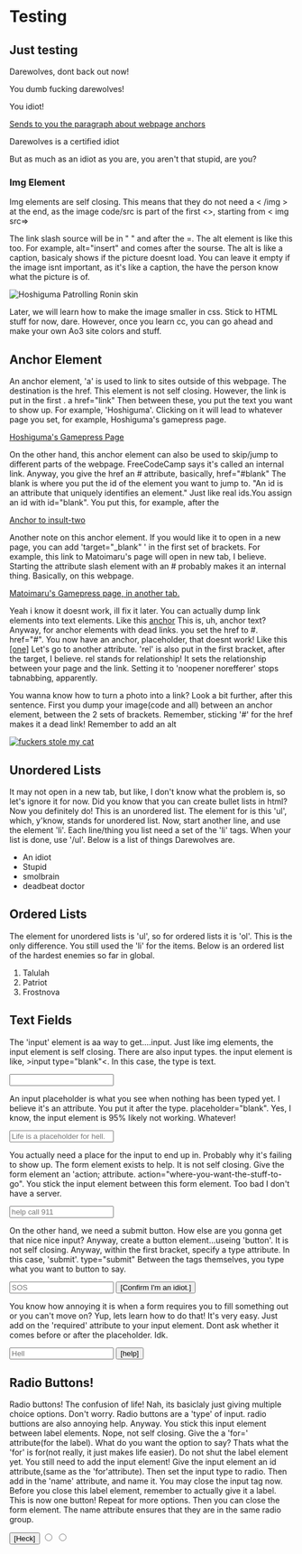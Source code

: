# Testing
<h2>Just testing</h2>
<p>Darewolves, dont back out now!</p>


<p>You dumb fucking darewolves!</p>

<p id="insult-two">You idiot!</p>
<a href="#wp-anchor"> Sends to you the paragraph about webpage anchors</a>
<!--
Lil bugger, shut up and stop stalling, idiot! Also, while <p+number> works, it is not needed, i believe.
-->
<main>
  <p>Darewolves is a certified idiot</p>
  <p>But as much as an idiot as you are, you aren't that stupid, are you?</p>
  
  <h3>Img Element</h3>
  
  <p> Img elements are self closing. This means that they do not need a < /img > at the end, as the image code/src is part of the first <>, starting from < img src=> </p>
  <p>The link slash source will be in " " and after the =. The alt element is like this too. For example, alt="insert" and comes after the sourse. The alt is like a caption, basicaly shows if the picture doesnt load. You can leave it empty if the image isnt important, as it's like a caption, the have the person know what the picture is of. </p>
  
  <img src="https://gamepress.gg/arknights/sites/arknights/files/2020-03/char_136_hsguma_nian%233.png" alt="Hoshiguma Patrolling Ronin skin">
  
  <p>Later, we will learn how to make the image smaller in css. Stick to HTML stuff for now, dare. However, once you learn cc, you can go ahead and make your own Ao3 site colors and stuff. </p>
  
  <h2>Anchor Element</h2>
  
  <p> An anchor element, 'a' is used to link to sites outside of this webpage. The destination is the href. This element is not self closing. However, the link is put in the first <a>. a href="link" Then between these, you put the text you want to show up. For example, 'Hoshiguma'. Clicking on it will lead to whatever page you set, for example, Hoshiguma's gamepress page.</p>
                  
  <a href="https://gamepress.gg/arknights/operator/hoshiguma/" rel="noopener noreferrer">Hoshiguma's Gamepress Page</a>
                  
  <p id="wp-anchor">On the other hand, this anchor element can also be used to skip/jump to different parts of the webpage. FreeCodeCamp says it's called an internal link. Anyway, you give the href an # attribute, basically, href="#blank" The blank is where you put the id of the element you want to jump to. "An id is an attribute that uniquely identifies an element." Just like real ids.You assign an id with id="blank". You put this, for example, after the <p . Making it a <p id="blank. I will set the "You idiot!" paragraph's id to insult-two. Also, footer is another element. It's, y'know, a footer. I will then stick another anchor to send you back.</p>
  
  <a href="#insult-two">Anchor to insult-two</a>
  
  <p> Another note on this anchor element. If you would like it to open in a new page, you can add 'target="_blank" ' in the first set of brackets. For example, this link to Matoimaru's page will open in new tab, I believe. Starting the attribute slash element with an # probably makes it an internal thing. Basically, on this webpage.</p>
  
  <a href="https://gamepress.gg/arknights/operator/matoimaru/" target="_blank" rel="noopener noreferrer"> Matoimaru's Gamepress page, in another tab.</a>
  
  <p> Yeah i know it doesnt work, ill fix it later. You can actually dump link elements into text elements. Like this <a href="#insult-two">anchor<a> This is, uh, anchor text? Anyway, for anchor elements with dead links. you set the href to #. href="#". You now have an anchor, placeholder, that doesnt work! Like this <a href="#">[one]</a> Let's go to another attribute. 'rel' is also put in the first bracket, after the target, I believe. rel stands for relationship! It sets the relationship between your page and the link. Setting it to 'noopener norefferer' stops tabnabbing, apparently. </p>
  <p>You wanna know how to turn a photo into a link? Look a bit further, after this sentence. First you dump your image(code and all) between an anchor element, between the 2 sets of brackets. Remember, sticking '#' for the href makes it a dead link! Remember to add an alt</p>
    
  <a href="https://gamepress.gg/arknights/operator/matoimaru/" target="_blank" rel="noopener noreferrer"><img src="https://gamepress.gg/arknights/sites/arknights/files/2020-03/char_136_hsguma_nian%233.png" alt="fuckers stole my cat"></a>
  
  <h2>Unordered Lists</h2>
    
  <p>It may not open in a new tab, but like, I don't know what the problem is, so let's ignore it for now. Did you know that you can create bullet lists in html? Now you definitely do! This is an unordered list. The element for is this 'ul', which, y'know, stands for unordered list. Now, start another line, and use the element 'li'. Each line/thing you list need a set of the 'li' tags. When your list is done, use '/ul'. Below is a list of things Darewolves are.</p>
  
  <ul> 
    <li>An idiot</li>
    <li>Stupid</li>
    <li>smolbrain</li>
    <li>deadbeat doctor</li>
  </ul>
  
  <h2>Ordered Lists</h2>
  
  <p>The element for unordered lists is 'ul', so for ordered lists it is 'ol'. This is the only difference. You still used the 'li' for the items. Below is an ordered list of the hardest enemies so far in global.</p>
    
  <ol>
    <li>Talulah</li>
    <li>Patriot</li>
    <li>Frostnova</li>
  </ol>
    
  <h2>Text Fields</h2>  

  <p> The 'input' element is aa way to get....input. Just like img elements, the input element is self closing. There are also input types. the input element is like, >input type="blank"<. In this case, the type is text.</p>
    
  <input type="text">
    
  <p> An input placeholder is what you see when nothing has been typed yet. I believe it's an attribute. You put it after the type. placeholder="blank". Yes, I know, the input element is 95% likely not working. Whatever!</p>
    
  <input type="text" placeholder="Life is a placeholder for hell.">
    
  <p>You actually need a place for the input to end up in. Probably why it's failing to show up. The form element exists to help. It is not self closing. Give the form element an 'action; attribute. action="where-you-want-the-stuff-to-go". You stick the input element between this form element. Too bad I don't have a server.</p>
    
  <form action="#">
    <input type="text" placeholder="help call 911">
  </form>
     
  
  <p>On the other hand, we need a submit button. How else are you gonna get that nice nice input? Anyway, create a button element...useing 'button'. It is not self closing. Anyway, within the first bracket, specify a type attribute. In this case, 'submit'. type="submit" Between the tags themselves, you type what you want to button to say.</p>
    
  <form action="#">
    <input type="text" placeholder="SOS">
    <button type="submit">[Confirm I'm an idiot.]</button>
  </form>
    
  <p>You know how annoying it is when a form requires you to fill something out or you can't move on? Yup, lets learn how to do that! It's very easy. Just add on the 'required' attribute to your input element. Dont ask whether it comes before or after the placeholder. Idk.</p>
    
  <form action="#">
    <input type="text" placeholder="Hell" required><!-- It comes after the placeholder I think -->
    <button type="submit">[help]</button>
  </form>
    
  <h2>Radio Buttons!</h2>
    
  <p>Radio buttons! The confusion of life! Nah, its basiclaly just giving multiple choice options. Don't worry. Radio buttons are a 'type' of input. radio buttions are also annoying help. Anyway. You stick this input element between label elements. Nope, not self closing. Give the a 'for=' attribute(for the label). What do you want the option to say? Thats what the 'for' is for(not really, it just makes life easier). Do not shut the label element yet. You still need to add the input element! Give the input element an id attribute,(same as the 'for'attribute). Then set the input type to radio. Then add in the 'name' attribute, and name it. You may close the input tag now. Before you close this label element, remember to actually give it a label. This is now one button! Repeat for more options. Then you can close the form element. The name attribute ensures that they are in the same radio group.
   
  <form action="#">
    <button type=submit>[Heck]</button>
    <label for="yes"><input id="yes" type="radio" name="yesno"></label>
    <label for="no"><input id="no" type="radio" name="yesno"></label>
  </form>
    
<main>











